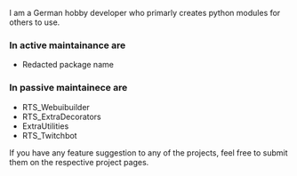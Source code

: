 I am a German hobby developer who primarly creates python modules for others to use.
### In active maintainance are
- Redacted package name

### In passive maintainece are
- RTS_Webuibuilder
- RTS_ExtraDecorators
- ExtraUtilities
- RTS_Twitchbot

If you have any feature suggestion to any of the projects, feel free to submit them on the respective project pages.


<!---
RandomTimeLP/RandomTimeLP is a ✨ special ✨ repository because its `README.md` (this file) appears on your GitHub profile.
You can click the Preview link to take a look at your changes.
--->

